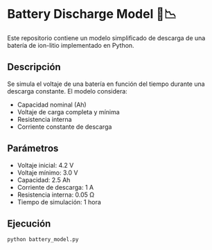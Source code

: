 # Battery Discharge Model 🔋📉

Este repositorio contiene un modelo simplificado de descarga de una batería de ion-litio implementado en Python.

## Descripción

Se simula el voltaje de una batería en función del tiempo durante una descarga constante. El modelo considera:

- Capacidad nominal (Ah)
- Voltaje de carga completa y mínima
- Resistencia interna
- Corriente constante de descarga

## Parámetros

- Voltaje inicial: 4.2 V  
- Voltaje mínimo: 3.0 V  
- Capacidad: 2.5 Ah  
- Corriente de descarga: 1 A  
- Resistencia interna: 0.05 Ω  
- Tiempo de simulación: 1 hora

## Ejecución

```bash
python battery_model.py
